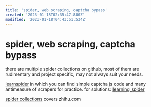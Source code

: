```yaml
---
title: 'spider, web scraping, captcha bypass'
created: '2023-01-18T02:35:47.880Z'
modified: '2023-01-18T04:43:51.534Z'
---
```


# spider, web scraping, captcha bypass

there are multiple spider collections on github, most of them are rudimentary and project specific, may not always suit your needs.

[learnspider](http://learnspider.evilrecluse.top/) in which you can find simple captcha js code and many antimeasure of scrapers for practice. for solutions: [learning_spider](https://github.com/RecluseXU/learning_spider)

[spider collections](https://github.com/srx-2000/spider_collection) covers zhihu.com
